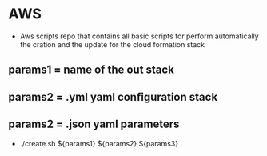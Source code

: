 # AWS
- Aws scripts repo that contains all basic scripts for perform automatically the cration and the update for the cloud formation stack

## params1 = name of the out stack
## params2 = .yml yaml configuration stack
## params2 = .json yaml parameters

- ./create.sh ${params1} ${params2} ${params3}
